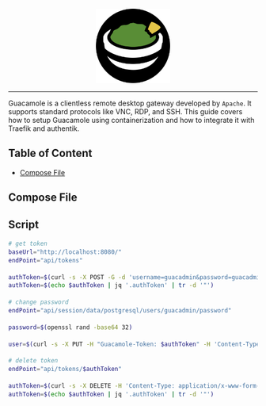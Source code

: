 <p align="center">
<img height="150" title="Guacamole" src="guacamole.logo.svg" alt="">
</p>

---

Guacamole is a clientless remote desktop gateway developed by `Apache`. It supports standard protocols like VNC, RDP, and SSH. This guide covers how to setup Guacamole using containerization and how to integrate it with Traefik and authentik.

## Table of Content

- [Compose File](#compose-file)

## Compose File

## Script

```bash
# get token
baseUrl="http://localhost:8080/"
endPoint="api/tokens"

authToken=$(curl -s -X POST -G -d 'username=guacadmin&password=guacadmin' -H 'Content-Type: application/x-www-form-urlencoded' -H 'Accept: application/json' "$baseUrl$endPoint")
authToken=$(echo $authToken | jq '.authToken' | tr -d '"')

# change password
endPoint="api/session/data/postgresql/users/guacadmin/password"

password=$(openssl rand -base64 32)

user=$(curl -s -X PUT -H "Guacamole-Token: $authToken" -H 'Content-Type: application-json' -H 'Accept: application/json' "$baseUrl$endPoint" -d "{ \"oldPassword\": \"guacadmin\", \"newPassword\": \"$password\"}")

# delete token
endPoint="api/tokens/$authToken"

authToken=$(curl -s -X DELETE -H 'Content-Type: application/x-www-form-urlencoded' -H 'Accept: application/json' "$baseUrl$endPoint")
authToken=$(echo $authToken | jq '.authToken' | tr -d '"')
```